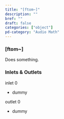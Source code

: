 ```yaml
---
title: "[ftom~]"
description: ""
bref: ""
draft: false
categories: ["object"]
pd-category: "Audio Math"
---
```


### [ftom~]

Does something.

### Inlets & Outlets

inlet 0

 - dummy

outlet 0

 - dummy
 
